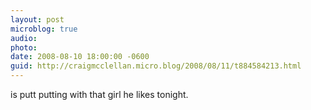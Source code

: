 ```yaml
---
layout: post
microblog: true
audio: 
photo: 
date: 2008-08-10 18:00:00 -0600
guid: http://craigmcclellan.micro.blog/2008/08/11/t884584213.html
---
```

is putt putting with that girl he likes tonight.
